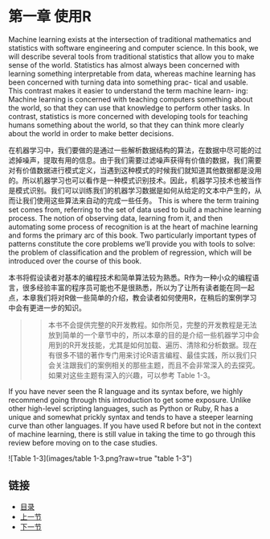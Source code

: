 第一章 使用R
=================

Machine learning exists at the intersection of traditional mathematics and statistics with software engineering and computer science. In this book, we will describe several tools from traditional statistics that allow you to make sense of the world. Statistics has almost always been concerned with learning something interpretable from data, whereas machine learning has been concerned with turning data into something prac- tical and usable. This contrast makes it easier to understand the term machine learn- ing: Machine learning is concerned with teaching computers something about the world, so that they can use that knowledge to perform other tasks. In contrast, statistics is more concerned with developing tools for teaching humans something about the world, so that they can think more clearly about the world in order to make better decisions.

在机器学习中，我们要做的是通过一些解析数据结构的算法，在数据中尽可能的过滤掉噪声，提取有用的信息。由于我们需要过滤噪声获得有价值的数据，我们需要对有价值数据进行模式定义，当遇到这种模式的时候我们就知道其他数据都是没用的。所以机器学习也可以看作是一种模式识别技术。因此，机器学习技术也被当作是模式识别。我们可以训练我们的机器学习数据是如何从给定的文本中产生的，从而让我们使用这些算法来自动的完成一些任务。
 This is where the term training set comes from, referring to the set of data used to build a machine learning process. The notion of observing data, learning from it, and then automating some process of recognition is at the heart of machine learning and forms the primary arc of this book. Two particularly important types of patterns constitute the core problems we’ll provide you with tools to solve: the problem of classification and the problem of regression, which will be introduced over the course of this book.

本书将假设读者对基本的编程技术和简单算法较为熟悉。R作为一种小众的编程语言，很多经验丰富的程序员可能也不是很熟悉，所以为了让所有读者能在同一起点，本章我们将对R做一些简单的介绍，教会读者如何使用R，在稍后的案例学习中会有更进一步的知识。

>>本书不会提供完整的R开发教程。如你所见，完整的开发教程是无法放到简单的一个章节中的，所以本章的目的是介绍一些机器学习中会用到的R开发技能，尤其是如何加载、遍历、清除和分析数据。现在有很多不错的著作专门用来讨论R语言编程、最佳实践，所以我们只会关注跟我们的案例相关的那些主题，而且不会非常深入的去探究。如果对这些主题有深入的兴趣，可以参考 Table 1-3。


If you have never seen the R language and its syntax before, we highly recommend going through this introduction to get some exposure. Unlike other high-level scripting languages, such as Python or Ruby, R has a unique and somewhat prickly syntax and tends to have a steeper learning curve than other languages. If you have used R before but not in the context of machine learning, there is still value in taking the time to go through this review before moving on to the case studies.

![Table 1-3](images/table 1-3.png?raw=true "table 1-3")

## 链接 ##
* [目录](<list.md>)
* [上一节](0.md)
* [下一节](1.1.md)
